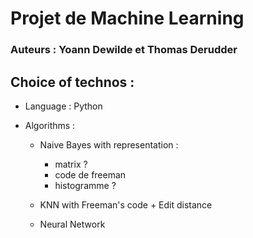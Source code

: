 # Projet de Machine Learning

### Auteurs : Yoann Dewilde et Thomas Derudder 

## Choice of technos : 

- Language : Python

- Algorithms :

    -  Naive Bayes with representation : 
        - matrix ?  
        - code de freeman 
        - histogramme ?
        
    - KNN with Freeman's code + Edit distance

    - Neural Network
